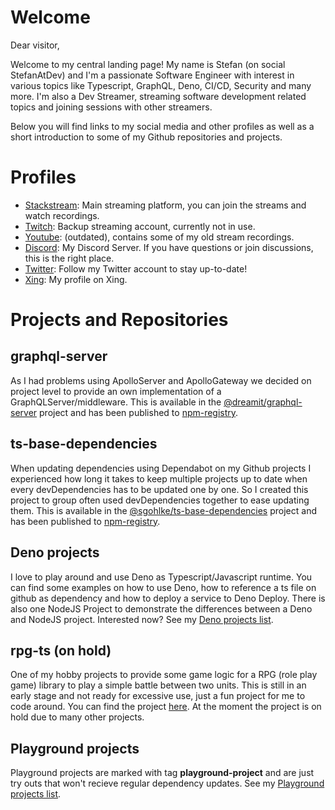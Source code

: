# Welcome

Dear visitor,

Welcome to my central landing page! My name is Stefan (on social StefanAtDev) and I'm a passionate Software Engineer with interest in various topics like Typescript, GraphQL, Deno, CI/CD, Security and many more. I'm also a Dev Streamer, streaming software development related topics and joining sessions with other streamers. 

Below you will find links to my social media and other profiles as well as a short introduction to some of my Github repositories and projects.

# Profiles
- [Stackstream](https://stack-stream.com/profile/StefanAtDev): Main streaming platform, you can join the streams and watch recordings.
- [Twitch](https://www.twitch.tv/stefanatdev): Backup streaming account, currently not in use.
- [Youtube](https://www.youtube.com/channel/UCnmMBPEgFIC1d0TbEVJhOoQ): (outdated), contains some of my old stream recordings.
- [Discord](https://discord.gg/XwSrFyveCh): My Discord Server. If you have questions or join discussions, this is the right place.
- [Twitter](https://twitter.com/StefanAtDev): Follow my Twitter account to stay up-to-date!
- [Xing](https://www.xing.com/profile/Stefan_Gohlke8/): My profile on Xing.

# Projects and Repositories

## graphql-server
As I had problems using ApolloServer and ApolloGateway we decided on project level to provide an own implementation of a GraphQLServer/middleware. This is available in the [@dreamit/graphql-server](https://github.com/dreamit-de/graphql-server) project and has been published to [npm-registry](https://www.npmjs.com/package/@dreamit/graphql-server).

## ts-base-dependencies
When updating dependencies using Dependabot on my Github projects I experienced how long it takes to keep multiple projects up to date when every devDependencies has to be updated one by one. So I created this project to group often used devDependencies together to ease updating them. This is available in the [@sgohlke/ts-base-dependencies](https://github.com/sgohlke/ts-base-dependencies) project and has been published to [npm-registry](https://www.npmjs.com/package/@sgohlke/ts-base-dependencies).

## Deno projects
I love to play around and use Deno as Typescript/Javascript runtime. You can find some examples on how to use Deno, how to reference a ts file on github as dependency and how to deploy a service to Deno Deploy. There is also one NodeJS Project to demonstrate the differences between a Deno and NodeJS project. 
Interested now? See my [Deno projects list](https://github.com/stars/sgohlke/lists/deno-projects).

## rpg-ts (on hold)
One of my hobby projects to provide some game logic for a RPG (role play game) library to play a simple battle between two units. This is still in an early stage and not ready for excessive use, just a fun project for me to code around. You can find the project [here](https://github.com/sgohlke/rpg-ts). At the moment the project is on hold due to many other projects.

##  Playground projects 
Playground projects are marked with tag **playground-project** and are just try outs that won't recieve regular dependency updates. See my [Playground projects list](https://github.com/stars/sgohlke/lists/playground-projects).
